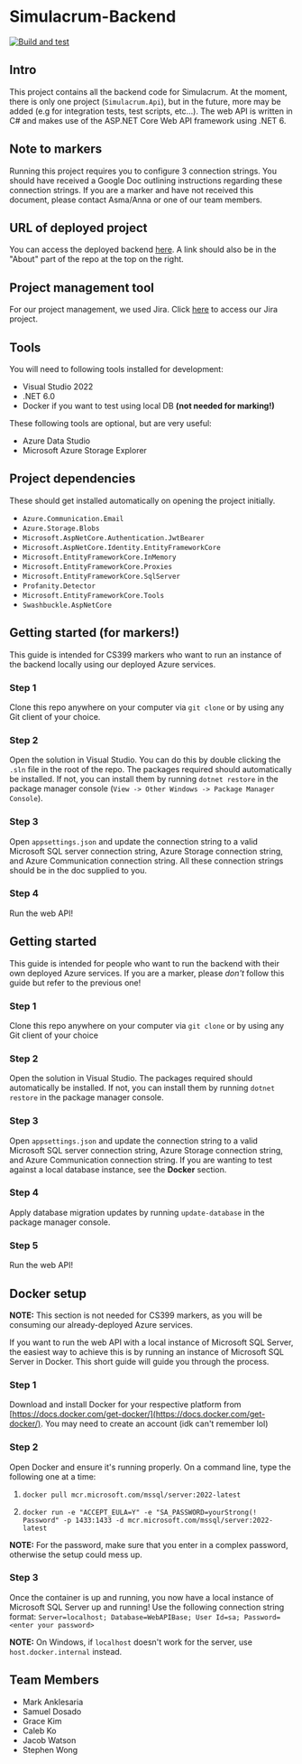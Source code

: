 # Simulacrum-Backend

[![Build and test](https://github.com/uoa-compsci399-s2-2022/Simulacrum-Backend/actions/workflows/dotnet.yml/badge.svg?branch=main)](https://github.com/uoa-compsci399-s2-2022/Simulacrum-Backend/actions/workflows/dotnet.yml)

## Intro
This project contains all the backend code for Simulacrum. At the moment, there is only one project (`Simulacrum.Api`), but in the future, more may be added (e.g for integration tests, test scripts, etc...). The web API is written in C# and makes use of the ASP.NET Core Web API framework using .NET 6.

## Note to markers
Running this project requires you to configure 3 connection strings. You should have received a Google Doc outlining instructions regarding these connection strings. If you are a marker and have not received this document, please contact Asma/Anna or one of our team members.

## URL of deployed project
You can access the deployed backend [here](https://simulacrum-api.azurewebsites.net/swagger/index.html). A link should also be in the "About" part of the repo at the top on the right.

## Project management tool
For our project management, we used Jira. Click [here](https://gansolutions.atlassian.net/jira/software/projects/SIGMA/boards/1) to access our Jira project.

## Tools
You will need to following tools installed for development:

- Visual Studio 2022
- .NET 6.0
- Docker if you want to test using local DB **(not needed for marking!)**

These following tools are optional, but are very useful:

- Azure Data Studio
- Microsoft Azure Storage Explorer

## Project dependencies
These should get installed automatically on opening the project initially.
- `Azure.Communication.Email`
- `Azure.Storage.Blobs`
- `Microsoft.AspNetCore.Authentication.JwtBearer`
- `Microsoft.AspNetCore.Identity.EntityFrameworkCore`
- `Microsoft.EntityFrameworkCore.InMemory`
- `Microsoft.EntityFrameworkCore.Proxies`
- `Microsoft.EntityFrameworkCore.SqlServer`
- `Profanity.Detector`
- `Microsoft.EntityFrameworkCore.Tools`
- `Swashbuckle.AspNetCore`

## Getting started **(for markers!)**

This guide is intended for CS399 markers who want to run an instance of the backend locally using our deployed Azure services.

### Step 1
Clone this repo anywhere on your computer via `git clone` or by using any Git client of your choice.

### Step 2
Open the solution in Visual Studio. You can do this by double clicking the `.sln` file in the root of the repo. The packages required should automatically be installed. If not, you can install them by running `dotnet restore` in the package manager console (`View -> Other Windows -> Package Manager Console`).

### Step 3
Open `appsettings.json` and update the connection string to a valid Microsoft SQL server connection string, Azure Storage connection string, and Azure Communication connection string. All these connection strings should be in the doc supplied to you.

### Step 4
Run the web API!

## Getting started

This guide is intended for people who want to run the backend with their own deployed Azure services. If you are a marker, please _don't_ follow this guide but refer to the previous one!

### Step 1
Clone this repo anywhere on your computer via `git clone` or by using any Git client of your choice

### Step 2
Open the solution in Visual Studio. The packages required should automatically be installed. If not, you can install them by running `dotnet restore` in the package manager console.

### Step 3
Open `appsettings.json` and update the connection string to a valid Microsoft SQL server connection string, Azure Storage connection string, and Azure Communication connection string. If you are wanting to test against a local database instance, see the **Docker** section.

### Step 4
Apply database migration updates by running `update-database` in the package manager console.

### Step 5
Run the web API!

## Docker setup
**NOTE:** This section is not needed for CS399 markers, as you will be consuming our already-deployed Azure services.

If you want to run the web API with a local instance of Microsoft SQL Server, the easiest way to achieve this is by running an instance of Microsoft SQL Server in Docker. This short guide will guide you through the process.

### Step 1
Download and install Docker for your respective platform from [https://docs.docker.com/get-docker/](https://docs.docker.com/get-docker/). You may need to create an account (idk can't remember lol)

### Step 2
Open Docker and ensure it's running properly. On a command line, type the following one at a time:

1. `docker pull mcr.microsoft.com/mssql/server:2022-latest`

2. `docker run -e "ACCEPT_EULA=Y" -e "SA_PASSWORD=yourStrong(! Password" -p 1433:1433 -d mcr.microsoft.com/mssql/server:2022-latest`

**NOTE:** For the password, make sure that you enter in a complex password, otherwise the setup could mess up.

### Step 3
Once the container is up and running, you now have a local instance of Microsoft SQL Server up and running! Use the following connection string format: `Server=localhost; Database=WebAPIBase; User Id=sa; Password=<enter your password>`

**NOTE:** On Windows, if `localhost` doesn't work for the server, use `host.docker.internal` instead.

## Team Members
- Mark Anklesaria
- Samuel Dosado
- Grace Kim
- Caleb Ko
- Jacob Watson
- Stephen Wong
